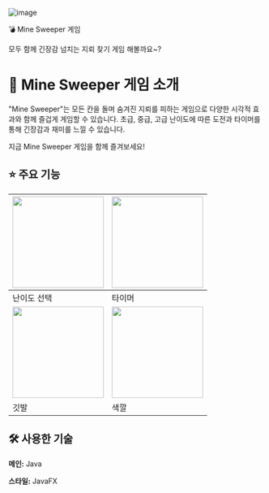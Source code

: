 ![image](https://github.com/hansongyi2020/JavaProgramming_MineSweeper/assets/74229148/cc0dd26f-bde1-4d5b-9bda-10a665737337)


💣 Mine Sweeper 게임

모두 함께 긴장감 넘치는 지뢰 찾기 게임 해볼까요~?

# 📘 Mine Sweeper 게임 소개
"Mine Sweeper"는 모든 칸을 돌며 숨겨진 지뢰를 피하는 게임으로 다양한 시각적 효과와 함께 즐겁게 게임할 수 있습니다. 초급, 중급, 고급 난이도에 따른 도전과 타이머를 통해 긴장감과 재미를 느낄 수 있습니다.

지금 Mine Sweeper 게임을 함께 즐겨보세요!

## ⭐️ 주요 기능
| <img width="180px" src="https://github.com/hansongyi2020/JavaProgramming_MineSweeper/assets/74229148/9ae59e1c-fead-494b-b60c-16d3e4b23ce0"> |<img width="180px" src="https://github.com/hansongyi2020/JavaProgramming_MineSweeper/assets/74229148/5167fe08-22a4-46f1-959d-71470d078cc1"> |
| --- | --- |
| 난이도 선택 | 타이머 |
|  <img width="180px" src="https://github.com/hansongyi2020/JavaProgramming_MineSweeper/assets/74229148/d939c526-9830-48a3-a247-c0647a64e399">  | <img width="180px" src="https://github.com/hansongyi2020/JavaProgramming_MineSweeper/assets/74229148/96e30dde-628e-44d6-85ef-99ded77d80e9"> |
| 깃발 | 색깔 |



## 🛠 사용한 기술

**메인:** Java

**스타일:** JavaFX


